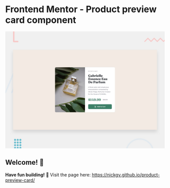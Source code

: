 # Frontend Mentor - Product preview card component

![Design preview for the Product preview card component coding challenge](./design/desktop-preview.jpg)

## Welcome! 👋

**Have fun building!** 🚀
Visit the page here: https://nickgv.github.io/product-preview-card/